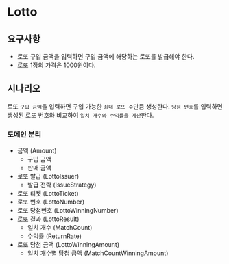 # Lotto

## 요구사항

- 로또 구입 금액을 입력하면 구입 금액에 해당하는 로또를 발급해야 한다.
- 로또 1장의 가격은 1000원이다.

## 시나리오

로또 ``구입 금액``을 입력하면 구입 가능한 ``최대 로또 수``만큼 생성한다.
``당첨 번호``를 입력하면 생성된 로또 번호와 비교하여 ``일치 개수와 수익률을 계산``한다.

### 도메인 분리

- 금액 (Amount)
  - 구입 금액
  - 판매 금액
- 로또 발급 (LottoIssuer) 
  - 발급 전략 (IssueStrategy) 
- 로또 티켓 (LottoTicket)
- 로또 번호 (LottoNumber)
- 로또 당첨번호 (LottoWinningNumber)
- 로또 결과 (LottoResult)
  - 일치 개수 (MatchCount)
  - 수익률 (ReturnRate)
- 로또 당첨 금액 (LottoWinningAmount)
  - 일치 개수별 당첨 금액 (MatchCountWinningAmount)
